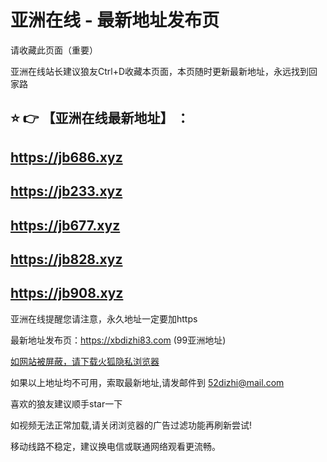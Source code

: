 # 亚洲在线 - 最新地址发布页

请收藏此页面（重要）

亚洲在线站长建议狼友Ctrl+D收藏本页面，本页随时更新最新地址，永远找到回家路

## :star: :point_right: 【亚洲在线最新地址】 ：
## https://jb686.xyz
## https://jb233.xyz
## https://jb677.xyz
## https://jb828.xyz
## https://jb908.xyz


亚洲在线提醒您请注意，永久地址一定要加https

最新地址发布页：https://xbdizhi83.com (99亚洲地址)

[如网站被屏蔽，请下载火狐隐私浏览器](https://www.firefox.com.cn)

如果以上地址均不可用，索取最新地址,请发邮件到 <52dizhi@mail.com>

喜欢的狼友建议顺手star一下

如视频无法正常加载,请关闭浏览器的广告过滤功能再刷新尝试!

移动线路不稳定，建议换电信或联通网络观看更流畅。
